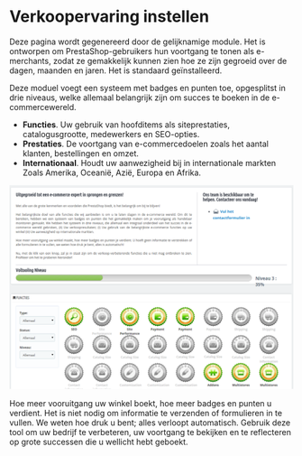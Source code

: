 # Verkoopervaring instellen

Deze pagina wordt gegenereerd door de gelijknamige module. Het is ontworpen om PrestaShop-gebruikers hun voortgang te tonen als e-merchants, zodat ze gemakkelijk kunnen zien hoe ze zijn gegroeid over de dagen, maanden en jaren. Het is standaard geïnstalleerd.

Deze moduel voegt een systeem met badges en punten toe, opgesplitst in drie niveaus, welke allemaal belangrijk zijn om succes te boeken in de e-commercewereld.

* **Functies**. Uw gebruik van hoofditems als siteprestaties, catalogusgrootte, medewerkers en SEO-opties.
* **Prestaties**. De voortgang van e-commercedoelen zoals het aantal klanten, bestellingen en omzet.
* **Internationaal**. Houdt uw aanwezigheid bij in internationale markten Zoals Amerika, Oceanië, Azië, Europa en Afrika.

![](../../../.gitbook/assets/41419002.png)

Hoe meer vooruitgang uw winkel boekt, hoe meer badges en punten u verdient. Het is niet nodig om informatie te verzenden of formulieren in te vullen. We weten hoe druk u bent; alles verloopt automatisch. Gebruik deze tool om uw bedrijf te verbeteren, uw voortgang te bekijken en te reflecteren op grote successen die u wellicht hebt geboekt.
